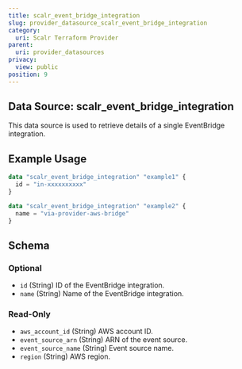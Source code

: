 ```yaml
---
title: scalr_event_bridge_integration
slug: provider_datasource_scalr_event_bridge_integration
category:
  uri: Scalr Terraform Provider
parent:
  uri: provider_datasources
privacy:
  view: public
position: 9
---
```

## Data Source: scalr_event_bridge_integration

This data source is used to retrieve details of a single EventBridge integration.

## Example Usage

```terraform
data "scalr_event_bridge_integration" "example1" {
  id = "in-xxxxxxxxxx"
}

data "scalr_event_bridge_integration" "example2" {
  name = "via-provider-aws-bridge"
}
```

<!-- schema generated by tfplugindocs -->
## Schema

### Optional

- `id` (String) ID of the EventBridge integration.
- `name` (String) Name of the EventBridge integration.

### Read-Only

- `aws_account_id` (String) AWS account ID.
- `event_source_arn` (String) ARN of the event source.
- `event_source_name` (String) Event source name.
- `region` (String) AWS region.
